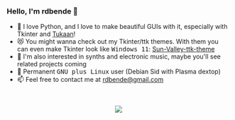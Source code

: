 ### Hello, I'm rdbende 👋


- :snake: I love Python, and I love to make beautiful GUIs with it, especially with Tkinter and [Tukaan](https://github.com/tukaan/tukaan)!
- :heart_eyes_cat: You might wanna check out my Tkinter/ttk themes. With them you can even make Tkinter look like <kbd>Windows 11</kbd>: [Sun-Valley-ttk-theme](https://github.com/rdbende/Sun-Valley-ttk-theme)
- :musical_keyboard: I'm also interested in synths and electronic music, maybe you'll see related projects coming
- :penguin: Permanent <kbd>GNU plus Linux</kbd> user (Debian Sid with Plasma dextop)
- :mailbox: Feel free to contact me at rdbende@gmail.com

<br>
<p align="center">
<img src="https://github-readme-stats.vercel.app/api?username=rdbende&show_icons=true&count_private=true&custom_title=My%20GitHub%20stats&bg_color=30,e96443,904e95&icon_color=fafafa&text_color=fafafa&title_color=fafafa&border_color=fafafa&border_radius=14&include_all_commits=true&line_height=30">
</p>
